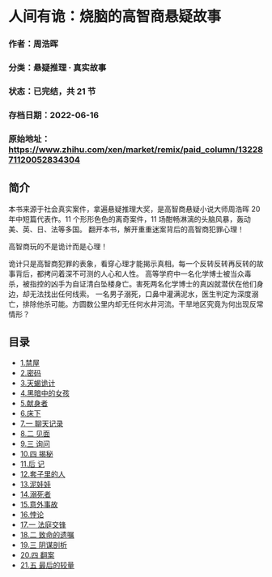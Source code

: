 # 人间有诡：烧脑的高智商悬疑故事

### 作者：周浩晖

### 分类：悬疑推理 · 真实故事

### 状态：已完结，共 21 节

### 存档日期：2022-06-16

### 原始地址：https://www.zhihu.com/xen/market/remix/paid_column/1322871120052834304


## 简介
本书来源于社会真实案件，拿遍悬疑推理大奖，是高智商悬疑小说大师周浩晖 20 年中短篇代表作。11 个形形色色的离奇案件，11 场酣畅淋漓的头脑风暴，轰动美、英、日、法等多国。 翻开本书，解开重重迷案背后的高智商犯罪心理！


高智商玩的不是诡计而是心理！


诡计只是高智商犯罪的表象，看穿心理才能揭示真相。每一个反转反转再反转的故事背后，都拷问着深不可测的人心和人性。 高等学府中一名化学博士被当众毒杀，被指控的凶手为自证清白坠楼身亡。害死两名化学博士的真凶就潜伏在他们身边，却无法找出任何线索。 一名男子溺死，口鼻中灌满泥水，医生判定为深度溺亡，排除他杀可能。方圆数公里内却无任何水井河流。干旱地区究竟为何出现反常情形？ 




## 目录
- [1.禁屋](1.禁屋.md)<!-- 2021-05-12 12:35 -->
- [2.密码](2.密码.md)<!-- 2020-12-17 03:50 -->
- [3.天蝎诡计](3.天蝎诡计.md)<!-- 2020-12-17 03:50 -->
- [4.黑暗中的女孩](4.黑暗中的女孩.md)<!-- 2020-12-17 03:50 -->
- [5.献身者](5.献身者.md)<!-- 2020-12-17 03:50 -->
- [6.床下](6.床下.md)<!-- 2020-12-17 03:50 -->
- [7.一 聊天记录](7.一%20聊天记录.md)<!-- 2020-12-17 03:50 -->
- [8.二 见面](8.二%20见面.md)<!-- 2020-12-17 03:50 -->
- [9.三 询问](9.三%20询问.md)<!-- 2020-12-17 03:50 -->
- [10.四 揭秘](10.四%20揭秘.md)<!-- 2020-12-17 03:50 -->
- [11.后 记](11.后%20记.md)<!-- 2020-12-17 03:50 -->
- [12.套子里的人](12.套子里的人.md)<!-- 2020-12-17 03:50 -->
- [13.泥娃娃](13.泥娃娃.md)<!-- 2020-12-17 03:50 -->
- [14.溺死者](14.溺死者.md)<!-- 2020-12-17 03:50 -->
- [15.意外事故](15.意外事故.md)<!-- 2020-12-17 03:50 -->
- [16.悖论](16.悖论.md)<!-- 2020-12-17 03:50 -->
- [17.一 法庭交锋](17.一%20法庭交锋.md)<!-- 2020-12-17 03:50 -->
- [18.二 致命的遗嘱](18.二%20致命的遗嘱.md)<!-- 2020-12-17 03:50 -->
- [19.三 阴谋剖析](19.三%20阴谋剖析.md)<!-- 2020-12-17 03:50 -->
- [20.四 翻案](20.四%20翻案.md)<!-- 2020-12-17 03:50 -->
- [21.五 最后的较量](21.五%20最后的较量.md)<!-- 2020-12-17 03:50 -->